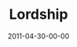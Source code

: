 ---
layout: message
category: message
series: "The Story"
title: "Lordship"
date: 2011-04-30-00-00
message_id: 669
---